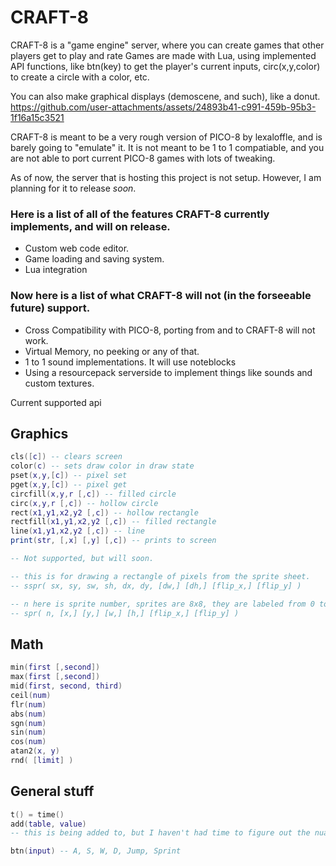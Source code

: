 # CRAFT-8

CRAFT-8 is a "game engine" server, where you can create games that other players get to play and rate
Games are made with Lua, using implemented API functions, like btn(key) to get the player's current inputs, circ(x,y,color) to create a circle with a color, etc.

You can also make graphical displays (demoscene, and such), like a donut.
https://github.com/user-attachments/assets/24893b41-c991-459b-95b3-1f16a15c3521



CRAFT-8 is meant to be a very rough version of PICO-8 by lexaloffle, and is barely going to "emulate" it. It is not meant to be 1 to 1 compatiable, and you are not able to port current PICO-8 games with lots of tweaking.

As of now, the server that is hosting this project is not setup. However, I am planning for it to release *soon*.

### Here is a list of all of the features CRAFT-8 currently implements, and will on release.

- Custom web code editor.
- Game loading and saving system.
- Lua integration

### Now here is a list of what CRAFT-8 will not (in the forseeable future) support.

- Cross Compatibility with PICO-8, porting from and to CRAFT-8 will not work.
- Virtual Memory, no peeking or any of that.
- 1 to 1 sound implementations. It will use noteblocks
- Using a resourcepack serverside to implement things like sounds and custom textures.


Current supported api
## Graphics
```lua
cls([c]) -- clears screen 
color(c) -- sets draw color in draw state
pset(x,y,[c]) -- pixel set
pget(x,y,[c]) -- pixel get
circfill(x,y,r [,c]) -- filled circle
circ(x,y,r [,c]) -- hollow circle
rect(x1,y1,x2,y2 [,c]) -- hollow rectangle
rectfill(x1,y1,x2,y2 [,c]) -- filled rectangle
line(x1,y1,x2,y2 [,c]) -- line
print(str, [,x] [,y] [,c]) -- prints to screen

-- Not supported, but will soon.

-- this is for drawing a rectangle of pixels from the sprite sheet.
-- sspr( sx, sy, sw, sh, dx, dy, [dw,] [dh,] [flip_x,] [flip_y] )

-- n here is sprite number, sprites are 8x8, they are labeled from 0 to n in the sprite sheet
-- spr( n, [x,] [y,] [w,] [h,] [flip_x,] [flip_y] )
```
## Math
```lua
min(first [,second])
max(first [,second])
mid(first, second, third)
ceil(num)
flr(num)
abs(num)
sgn(num)
sin(num)
cos(num)
atan2(x, y)
rnd( [limit] )
```
## General stuff
```lua
t() = time()
add(table, value)
-- this is being added to, but I haven't had time to figure out the nuances.

btn(input) -- A, S, W, D, Jump, Sprint
```
